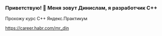 ### Приветствую! 👋 Меня зовут Динислам, я разработчик C++
Прохожу курс С++ Яндекс.Практикум


https://career.habr.com/mr_din
<!--
**mr-Din/mr-Din** is a ✨ _special_ ✨ repository because its `README.md` (this file) appears on your GitHub profile.

Here are some ideas to get you started:

- 🔭 I’m currently working on ...
- 🌱 I’m currently learning ...
- 👯 I’m looking to collaborate on ...
- 🤔 I’m looking for help with ...
- 💬 Ask me about ...
- 📫 How to reach me: ...
- 😄 Pronouns: ...
- ⚡ Fun fact: ...
-->


